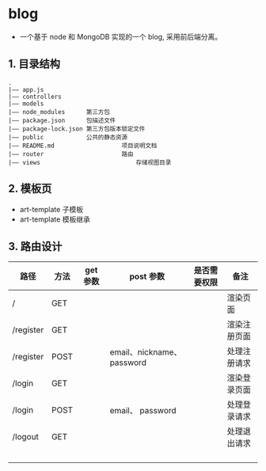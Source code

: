 # blog

- 一个基于 node 和 MongoDB 实现的一个 blog, 采用前后端分离。

## 1. 目录结构

```shell
.
|—— app.js
|—— controllers
|—— models
|—— node_modules      第三方包
|—— package.json      包描述文件
|—— package-lock.json 第三方包版本锁定文件
|—— public            公共的静态资源
|—— README.md					项目说明文档
|—— router						路由
|—— views							存储视图目录
```

## 2. 模板页

- art-template 子模板
- art-template 模板继承

## 3. 路由设计

| 路径      | 方法 | get 参数 | post 参数                 | 是否需要权限 | 备注         |
| --------- | ---- | -------- | ------------------------- | ------------ | ------------ |
| /         | GET  |          |                           |              | 渲染页面     |
| /register | GET  |          |                           |              | 渲染注册页面 |
| /register | POST |          | email、nickname、password |              | 处理注册请求 |
| /login    | GET  |          |                           |              | 渲染登录页面 |
| /login    | POST |          | email、 password          |              | 处理登录请求 |
| /logout   | GET  |          |                           |              | 处理退出请求 |
|           |      |          |                           |              |              |
|           |      |          |                           |              |              |
|           |      |          |                           |              |              |
|           |      |          |                           |              |              |
